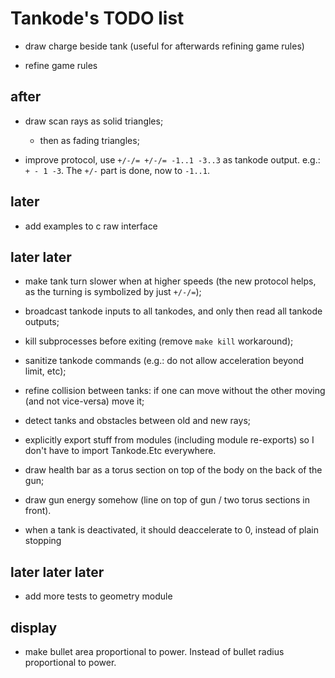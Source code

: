 Tankode's TODO list
===================

* draw charge beside tank (useful for afterwards refining game rules)

* refine game rules


after
-----

* draw scan rays as solid triangles;
	- then as fading triangles;

* improve protocol, use `+/-/= +/-/= -1..1 -3..3` as tankode output.  e.g.:
  `+ - 1 -3`.  The `+/-` part is done, now to `-1..1`.


later
-----

* add examples to c raw interface


later later
-----------

* make tank turn slower when at higher speeds (the new protocol helps, as the
  turning is symbolized by just `+/-/=`);

* broadcast tankode inputs to all tankodes, and only then read all tankode outputs;

* kill subprocesses before exiting (remove `make kill` workaround);

* sanitize tankode commands (e.g.: do not allow acceleration beyond limit, etc);

* refine collision between tanks:
  if one can move without the other moving (and not vice-versa) move it;

* detect tanks and obstacles between old and new rays;

* explicitly export stuff from modules (including module re-exports)
  so I don't have to import Tankode.Etc everywhere.

* draw health bar as a torus section on top of the body on the back of the gun;

* draw gun energy somehow (line on top of gun / two torus sections in front).

* when a tank is deactivated, it should deaccelerate to 0, instead of plain stopping


later later later
-----------------

* add more tests to geometry module


display
-------

* make bullet area proportional to power.  Instead of bullet radius proportional to power.
